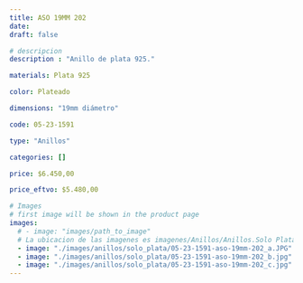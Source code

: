 ```yaml
---
title: ASO 19MM 202
date: 
draft: false

# descripcion
description : "Anillo de plata 925."

materials: Plata 925

color: Plateado

dimensions: "19mm diámetro"

code: 05-23-1591

type: "Anillos"

categories: []

price: $6.450,00

price_eftvo: $5.480,00

# Images
# first image will be shown in the product page
images:
  # - image: "images/path_to_image"
  # La ubicacion de las imagenes es imagenes/Anillos/Anillos.Solo Plata/05-23-1591-aso-19mm-202
  - image: "./images/anillos/solo_plata/05-23-1591-aso-19mm-202_a.JPG"
  - image: "./images/anillos/solo_plata/05-23-1591-aso-19mm-202_b.jpg"
  - image: "./images/anillos/solo_plata/05-23-1591-aso-19mm-202_c.jpg"
---
```

